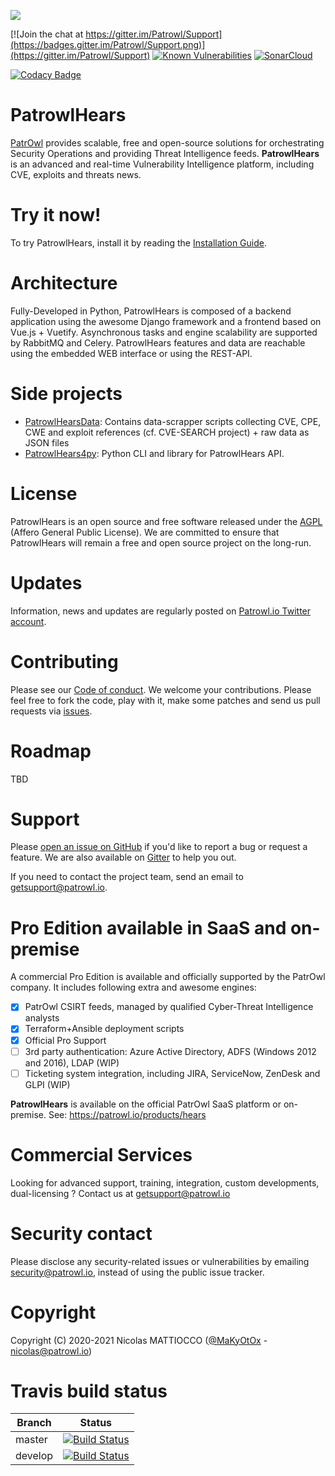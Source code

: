 ![](https://github.com/Patrowl/PatrowlDocs/blob/master/images/logos/logo-patrowl-light.png)

[![Join the chat at https://gitter.im/Patrowl/Support](https://badges.gitter.im/Patrowl/Support.png)](https://gitter.im/Patrowl/Support)
[![Known Vulnerabilities](https://snyk.io/test/github/Patrowl/PatrowlHears/badge.svg)](https://snyk.io/test/github/Patrowl/PatrowlHears)
[![SonarCloud](https://sonarcloud.io/api/project_badges/measure?project=Patrowl_PatrowlHears&metric=alert_status)](https://sonarcloud.io/dashboard?id=Patrowl_PatrowlHears)
<!-- [![Build Status](https://travis-ci.com/Patrowl/PatrowlHears.svg?branch=master)](https://travis-ci.com/Patrowl/PatrowlHears) -->
[![Codacy Badge](https://app.codacy.com/project/badge/Grade/0f99a22fad374c439ceeaa2801bc8a63)](https://www.codacy.com/gh/Patrowl/PatrowlHears/dashboard)


# **PatrowlHears**
[PatrOwl](https://www.patrowl.io/) provides scalable, free and open-source solutions for orchestrating Security Operations and providing Threat Intelligence feeds. **PatrowlHears** is an advanced and real-time Vulnerability Intelligence platform, including CVE, exploits and threats news.

# Try it now!
To try PatrowlHears, install it by reading the [Installation Guide](https://github.com/Patrowl/PatrowlHears/blob/master/INSTALL.md).

# Architecture
Fully-Developed in Python, PatrowlHears is composed of a backend application using the awesome Django framework and a frontend based on Vue.js + Vuetify. Asynchronous tasks and engine scalability are supported by RabbitMQ and Celery.
PatrowlHears features and data are reachable using the embedded WEB interface or using the REST-API.

# Side projects
  - [PatrowlHearsData](https://github.com/Patrowl/PatrowlHearsData): Contains data-scrapper scripts collecting CVE, CPE, CWE and exploit references (cf. CVE-SEARCH project) + raw data as JSON files
  - [PatrowlHears4py](https://github.com/Patrowl/PatrowlHears4py): Python CLI and library for PatrowlHears API.

# License
PatrowlHears is an open source and free software released under the [AGPL](https://github.com/Patrowl/PatrowlHears/blob/master/LICENSE) (Affero General Public License). We are committed to ensure that PatrowlHears will remain a free and open source project on the long-run.

# Updates
Information, news and updates are regularly posted on [Patrowl.io Twitter account](https://twitter.com/patrowl_io).

# Contributing
Please see our [Code of conduct](https://github.com/Patrowl/PatrowlDocs/blob/master/support/code_of_conduct.md). We welcome your contributions. Please feel free to fork the code, play with it, make some patches and send us pull requests via [issues](https://github.com/Patrowl/PatrowlHears/issues).

# Roadmap
TBD

# Support
Please [open an issue on GitHub](https://github.com/Patrowl/PatrowlHears/issues) if you'd like to report a bug or request a feature. We are also available on [Gitter](https://gitter.im/PatrowlHears/Support) to help you out.

If you need to contact the project team, send an email to <getsupport@patrowl.io>.

# Pro Edition available in SaaS and on-premise
A commercial Pro Edition is available and officially supported by the PatrOwl company. It includes following extra and awesome engines:
  - [x] PatrOwl CSIRT feeds, managed by qualified Cyber-Threat Intelligence analysts
  - [x] Terraform+Ansible deployment scripts
  - [x] Official Pro Support
  - [ ] 3rd party authentication: Azure Active Directory, ADFS (Windows 2012 and 2016), LDAP (WIP)
  - [ ] Ticketing system integration, including JIRA, ServiceNow, ZenDesk and GLPI (WIP)

**PatrowlHears** is available on the official PatrOwl SaaS platform or on-premise.
See: https://patrowl.io/products/hears

# Commercial Services
Looking for advanced support, training, integration, custom developments, dual-licensing ? Contact us at getsupport@patrowl.io

# Security contact
Please disclose any security-related issues or vulnerabilities by emailing security@patrowl.io, instead of using the public issue tracker.

# Copyright
Copyright (C) 2020-2021 Nicolas MATTIOCCO ([@MaKyOtOx](https://twitter.com/MaKyOtOx) - nicolas@patrowl.io)

# Travis build status
| Branch  | Status  |
|---|---|
| master | [![Build Status](https://travis-ci.com/Patrowl/PatrowlHears.svg?branch=master)](https://travis-ci.com/Patrowl/PatrowlHears) |
| develop | [![Build Status](https://travis-ci.com/Patrowl/PatrowlHears.svg?branch=develop)](https://travis-ci.com/Patrowl/PatrowlHears) |
